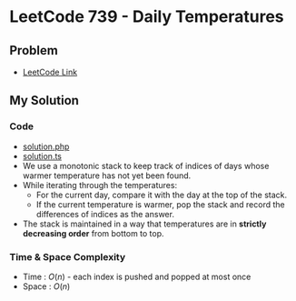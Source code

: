# LeetCode 739 - Daily Temperatures

## Problem  
- [LeetCode Link](https://leetcode.com/problems/daily-temperatures/)

## My Solution

### Code
- [solution.php](./solution.php)
- [solution.ts](./solution.ts)
- We use a monotonic stack to keep track of indices of days whose warmer temperature has not yet been found.
- While iterating through the temperatures:
  - For the current day, compare it with the day at the top of the stack.
  - If the current temperature is warmer, pop the stack and record the differences of indices as the answer.
- The stack is maintained in a way that temperatures are in **strictly decreasing order** from bottom to top.

### Time & Space Complexity
- Time  : $O(n)$ - each index is pushed and popped at most once
- Space : $O(n)$
